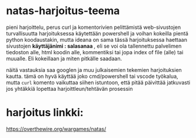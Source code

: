# natas-harjoitus-teema
pieni harjoittelu, perus curl ja komentorivien pelittämistä web-sivustojen turvallisuutta
harjoituksessa käytettään powershell ja voihan kokeilla pientä python koodaustakin, mutta ideana on sama
tässä harjoituksessa haettaan sivustojen <b>käyttäjänimi : salasanaa </b>, eli se voi ola tallennettu palvelimen tiedoston alle, html koodin alle, kommentiksi tai jopa index of file (alle) tai muualle. Eli kokeillaan ja miten pitkälle saadaan. 

näitä vastauksia saa googlen ja muu julkaisemien tekemien harjoituksien kautta.
tämä on hyvä käyttää joko cmd/powershell tai vscode työkalua, mutta `curl` komento vaikuttaa siihen istuntoon, että pitää päivittää jatkuvasti jos yhtäkkiä lopettaa harjoittleun/tehtävän prosessin

# harjoitus linkki:
https://overthewire.org/wargames/natas/

